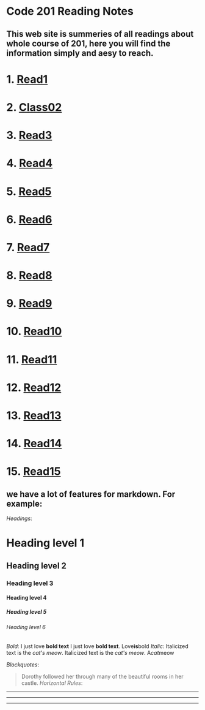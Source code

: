 # Code 201 Reading Notes

## This web site is summeries of all readings about whole course of 201, here you will find the information simply and aesy to reach.

# 1. [Read1](./Read1.md) 
# 2. [Class02](./Class02.MD) 
# 3. [Read3](./Read3.md) 
# 4. [Read4](./Read4.md) 
# 5. [Read5](./Read5.md) 
# 6. [Read6](./Read6.md) 
# 7. [Read7](./Read7.md) 
# 8. [Read8](./Read8.md) 
# 9. [Read9](./Read9.md) 
# 10. [Read10](./Read10.md) 
# 11. [Read11](./Read11.md) 
# 12. [Read12](./Read12.md) 
# 13. [Read13](./Read13.md) 
# 14. [Read14](./Read14.md) 
# 15. [Read15](./Read15.md) 



## we have a lot of features for markdown. For example:
*Headings*:

# Heading level 1
## Heading level 2
### Heading level 3
#### Heading level 4
##### Heading level 5
###### Heading level 6

*Bold*:
I just love **bold text**
I just love __bold text__. 
Love**is**bold
*Italic*:
Italicized text is the *cat's meow*.
Italicized text is the _cat's meow_.
A*cat*meow

*Blockquotes*:
> Dorothy followed her through many of the beautiful rooms in her castle.
*Horizontal Rules*:
***

---

_________________


